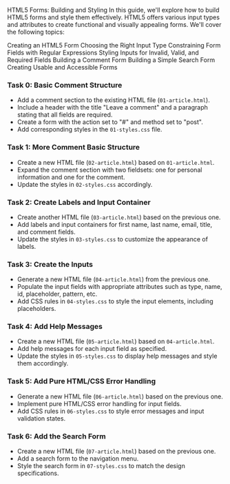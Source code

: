 HTML5 Forms: Building and Styling
In this guide, we'll explore how to build HTML5 forms and style them effectively. HTML5 offers various input types and attributes to create functional and visually appealing forms. We'll cover the following topics:

Creating an HTML5 Form
Choosing the Right Input Type
Constraining Form Fields with Regular Expressions
Styling Inputs for Invalid, Valid, and Required Fields
Building a Comment Form
Building a Simple Search Form
Creating Usable and Accessible Forms

### Task 0: Basic Comment Structure
- Add a comment section to the existing HTML file (`01-article.html`).
- Include a header with the title "Leave a comment" and a paragraph stating that all fields are required.
- Create a form with the action set to "#" and method set to "post".
- Add corresponding styles in the `01-styles.css` file.

### Task 1: More Comment Basic Structure
- Create a new HTML file (`02-article.html`) based on `01-article.html`.
- Expand the comment section with two fieldsets: one for personal information and one for the comment.
- Update the styles in `02-styles.css` accordingly.

### Task 2: Create Labels and Input Container
- Create another HTML file (`03-article.html`) based on the previous one.
- Add labels and input containers for first name, last name, email, title, and comment fields.
- Update the styles in `03-styles.css` to customize the appearance of labels.

### Task 3: Create the Inputs
- Generate a new HTML file (`04-article.html`) from the previous one.
- Populate the input fields with appropriate attributes such as type, name, id, placeholder, pattern, etc.
- Add CSS rules in `04-styles.css` to style the input elements, including placeholders.

### Task 4: Add Help Messages
- Create a new HTML file (`05-article.html`) based on `04-article.html`.
- Add help messages for each input field as specified.
- Update the styles in `05-styles.css` to display help messages and style them accordingly.

### Task 5: Add Pure HTML/CSS Error Handling
- Generate a new HTML file (`06-article.html`) based on the previous one.
- Implement pure HTML/CSS error handling for input fields.
- Add CSS rules in `06-styles.css` to style error messages and input validation states.

### Task 6: Add the Search Form
- Create a new HTML file (`07-article.html`) based on the previous one.
- Add a search form to the navigation menu.
- Style the search form in `07-styles.css` to match the design specifications.
